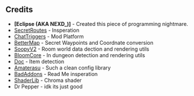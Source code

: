 ## Credits

-   **[Eclipse (AKA NEXD_)]** - Created this piece of programming nightmare.
-   [SecretRoutes](https://github.com/yourboykyle/SecretRoutes/) - Insperation
-   [ChatTriggers](https://www.chattriggers.com/) - Mod Platform
-   [BetterMap](https://github.com/BetterMap/BetterMap/) - Secret Waypoints and Coordnate conversion
-   [SoopyV2](https://github.com/Soopyboo32/SoopyV2/) - Room world data dection and rendering utils
-   [BloomCore](https://www.chattriggers.com/modules/v/BloomCore/) - In dungeon detection and rendering utils
-   [Doc](https://github.com/DocilElm/Doc/) - Item detection
-   [Amaterasu](https://github.com/DocilElm/Amaterasu/) - Such a clean config library
-   [BadAddons](https://github.com/mehdii000/BadAddons/) - Read Me insperation
-   [ShaderLib](https://github.com/PerseusPotter/shaderlib/) - Chroma shader
-   Dr Pepper - idk its just good

